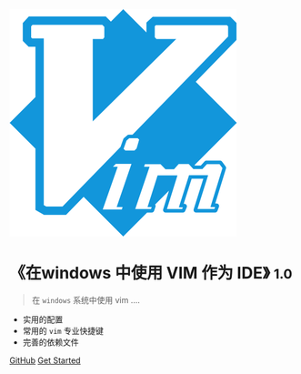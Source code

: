 <!-- _coverpage.md -->

![logo](pictures/vim.svg)

# 《在windows 中使用 VIM 作为 IDE》 <small>1.0</small>

> 在 `windows` 系统中使用 vim ....

- 实用的配置
- 常用的 `vim` 专业快捷键
- 完善的依赖文件

[GitHub](https://github.com/xiaomiwujiecao/use_vim_in_winX)
[Get Started](#前言)